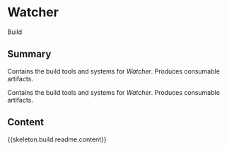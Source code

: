 # Watcher
 Build

## Summary

Contains the build tools and systems for
*Watcher*. Produces consumable
artifacts.

Contains the build tools and systems for *Watcher*.
Produces consumable artifacts.


## Content

{{skeleton.build.readme.content}}
